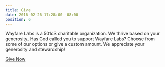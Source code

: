 ```yaml
---
title: Give
date: 2016-02-26 17:28:00 -08:00
position: 6
---
```


Wayfare Labs is a 501c3 charitable organization. We thrive based on your generosity. Has God called you to support Wayfare Labs? Choose from some of our options or give a custom amount. We appreciate your generosity and stewardship!

<a href="https://wayfarelabs.givingfuel.com/general-fund" class="button huge">Give Now</a>
